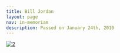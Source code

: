 ```yaml
---
title: Bill Jordan
layout: page
nav: in-memoriam
description: Passed on January 24th, 2010
---
```


[![2][2]][2]

 [2]: /images/2010/05/jordan-obit.jpg

